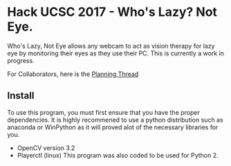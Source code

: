 # Hack UCSC 2017 - Who's Lazy? Not Eye.
Who's Lazy, Not Eye allows any webcam to act as vision therapy for lazy eye by monitoring their eyes as they use their PC. 
This is currently a work in progress.

For Collaborators, here is the [Planning Thread](https://github.com/zAMLz/hackucsc-lazyeye/issues/1)

## Install
To use this program, you must first ensure that you have the proper dependencies. It is highly recommened to use a python distribution such as anaconda or WinPython as it will proved alot of the necessary libraries for you.
* OpenCV version 3.2
* Playerctl (linux)
This program was also coded to be used for Python 2.
